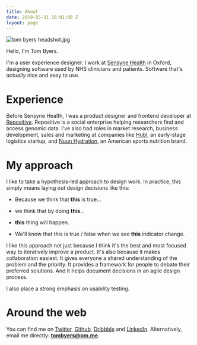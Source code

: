 ```yaml
---
title: About
date: 2019-05-31 16:01:00 Z
layout: page
---
```


![tom byers headshot.jpg](/uploads/tom%20byers%20headshot.jpg)

Hello, I'm Tom Byers.

I'm a user experience designer. I work at [Sensyne Health](https://www.sensynehealth.com) in Oxford, designing software used by NHS clinicians and patients. Software that's *actually* nice and easy to use.

# Experience

Before Sensyne Health, I was a product designer and frontend developer at [Repositive](https://repositive.io). Repositive is a social enterprise helping researchers find and access genomic data. I've also had roles in market research, business development, sales and marketing at companies like [Hubl](http://www.hubl.co.uk), an early-stage logistics startup, and [Nuun Hydration](https://nuunlife.com), an American sports nutrition brand.

# My approach

I like to take a hypothesis-led approach to design work. In practice, this simply means laying out design decisions like this:

* Because we think that **this** is true...

* we think that by doing **this**...

* **this** thing will happen.

* We'll know that this is true / false when we see **this** indicator change.

I like this approach not just because I think it's the best and most focused way to iteratively improve a product. It's also because it makes collaboration easiest. It gives everyone a shared understanding of the problem and the priority. It provides a framework for people to debate their preferred solutions. And it helps document decisions in an agile design process.

I also place a strong emphasis on usability testing.

# Around the web

You can find me on [Twitter](https://twitter.com/ts_byers), [Github](https://github.com/tombyers), [Dribbble](https://dribbble.com/tombyers) and [LinkedIn](https://www.linkedin.com/in/tom-byers/). Alternatively, email me directly: **tombyers@pm.me**.

